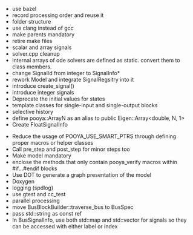 
* use bazel
* record processing order and reuse it
* folder structure
* use clang instead of gcc
* make parents mandatory
* retire make files
* scalar and array signals
* solver.cpp cleanup
* internal arrays of ode solvers are defined as static. convert them to class members.
* change SignalId from integer to SignalInfo*
* rework Model and integrate SignalRegsitry into it
* introduce create_signal()
* introduce integer signals
* Deprecate the initial values for states
* template classes for single-input and single-output blocks
* selective history
* define pooya::ArrayN<N> as an alias to public Eigen::Array<double, N, 1>
* Create FloatSignalInfo

- Reduce the usage of POOYA_USE_SMART_PTRS through defining proper macros or helper classes
- Call pre_step and post_step for minor steps too
- Make model mandatory
- enclose the methods that only contain pooya_verify macros within #if...#endif blocks
- Use DOT to generate a graph presentation of the model
- Doxygen
- logging (spdlog)
- use gtest and cc_test
- parallel processing
- move BusBlockBuilder::traverse_bus to BusSpec
- pass std::string as const ref
- In BusSignalInfo, use both std::map and std::vector for signals so they can be accessed with either label or index

<!-- - yaml model definition -->
<!-- - replace init virtual method with a template -->
<!-- - A (virtual ?) method for verifying the number and types of input and output signals of a block -->
<!-- - light weight Signal wrapper so it supports operator[] -->
<!-- - Make _assigned a debug-only flag (No. It is essential.) -->
<!-- - support auto state variables (not necessary, use pooya::Integrator instead) -->
